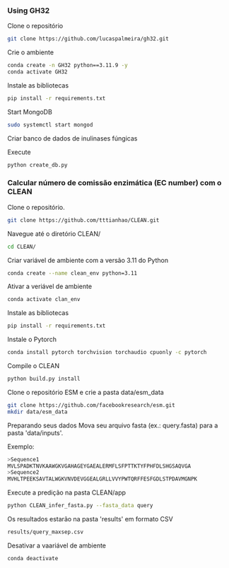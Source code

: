 ### Using GH32

Clone o repositório
```bash
git clone https://github.com/lucaspalmeira/gh32.git
```

Crie o ambiente

```bash
conda create -n GH32 python==3.11.9 -y
conda activate GH32
```

Instale as bibliotecas
```bash
pip install -r requirements.txt
```

Start MongoDB
```bash
sudo systemctl start mongod
```

Criar banco de dados de inulinases fúngicas

Execute
```bash
python create_db.py
```


### Calcular número de comissão enzimática (EC number) com o CLEAN

Clone o repositório.
```bash
git clone https://github.com/tttianhao/CLEAN.git
```

Navegue até o diretório CLEAN/
```bash
cd CLEAN/
```

Criar variável de ambiente com a versão 3.11 do Python
```bash
conda create --name clean_env python=3.11
```

Ativar a veriável de ambiente
```bash
conda activate clan_env
```

Instale as bibliotecas
```bash
pip install -r requirements.txt
```

Instale o Pytorch
```bash
conda install pytorch torchvision torchaudio cpuonly -c pytorch
```

Compile o CLEAN
```bash
python build.py install
```

Clone o repositório ESM e crie a pasta data/esm_data
```bash
git clone https://github.com/facebookresearch/esm.git
mkdir data/esm_data
```

Preparando seus dados
Mova seu arquivo fasta (ex.: query.fasta) para a pasta 'data/inputs'.

Exemplo:

```bash
>Sequence1
MVLSPADKTNVKAAWGKVGAHAGEYGAEALERMFLSFPTTKTYFPHFDLSHGSAQVGA
>Sequence2
MVHLTPEEKSAVTALWGKVNVDEVGGEALGRLLVVYPWTQRFFESFGDLSTPDAVMGNPK
```

Execute a predição na pasta CLEAN/app
```bash
python CLEAN_infer_fasta.py --fasta_data query
```

Os resultados estarão na pasta 'results' em formato CSV
```bash
results/query_maxsep.csv
```

Desativar a vaariável de ambiente
```bash
conda deactivate
```